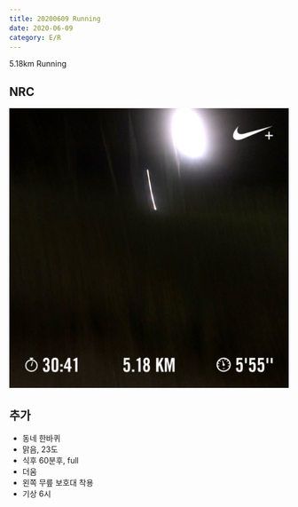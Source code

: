 ```yaml
---
title: 20200609 Running 
date: 2020-06-09
category: E/R
---
```


5.18km Running

## NRC

![20200609](/img/20200609.jpg)

## 추가

*   동네 한바퀴
*   맑음, 23도
*   식후 60분후, full
*   더움
*   왼쪽 무릎 보호대 착용
*   기상 6시
